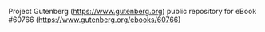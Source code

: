 Project Gutenberg (https://www.gutenberg.org) public repository for eBook #60766 (https://www.gutenberg.org/ebooks/60766)
